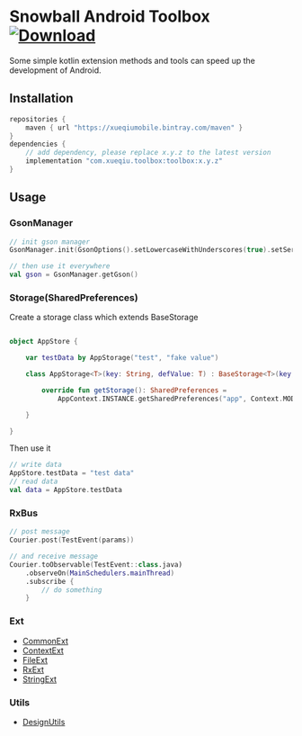 Snowball Android Toolbox <br> [ ![Download](https://api.bintray.com/packages/aquarids/maven/toolbox/images/download.svg?version=0.1.0) ](https://bintray.com/aquarids/maven/toolbox/0.1.0/link)
============

Some simple kotlin extension methods and tools can speed up the development of Android.

## Installation

```groovy
repositories {
    maven { url "https://xueqiumobile.bintray.com/maven" }
}
dependencies {
    // add dependency, please replace x.y.z to the latest version
    implementation "com.xueqiu.toolbox:toolbox:x.y.z"
}
```

## Usage

### GsonManager

```kotlin
// init gson manager
GsonManager.init(GsonOptions().setLowercaseWithUnderscores(true).setSerializeSpecialFloatingPointValues(true))

// then use it everywhere
val gson = GsonManager.getGson()
```

### Storage(SharedPreferences)

Create a storage class which extends BaseStorage

```kotlin

object AppStore {

    var testData by AppStorage("test", "fake value")

    class AppStorage<T>(key: String, defValue: T) : BaseStorage<T>(key, defValue) {

        override fun getStorage(): SharedPreferences =
            AppContext.INSTANCE.getSharedPreferences("app", Context.MODE_PRIVATE)

    }

}
```

Then use it

```kotlin
// write data
AppStore.testData = "test data"
// read data
val data = AppStore.testData

```

### RxBus

```kotlin
// post message
Courier.post(TestEvent(params))

// and receive message
Courier.toObservable(TestEvent::class.java)
    .observeOn(MainSchedulers.mainThread)
    .subscribe { 
        // do something
    }
```

### Ext

- [CommonExt](https://github.com/snowman-team/Toolbox/blob/master/toolbox/src/main/java/com/xueqiu/toolbox/ext/CommonExt.kt)
- [ContextExt](https://github.com/snowman-team/Toolbox/blob/master/toolbox/src/main/java/com/xueqiu/toolbox/ext/ContextExt.kt)
- [FileExt](https://github.com/snowman-team/Toolbox/blob/master/toolbox/src/main/java/com/xueqiu/toolbox/ext/FileExt.kt)
- [RxExt](https://github.com/snowman-team/Toolbox/blob/master/toolbox/src/main/java/com/xueqiu/toolbox/ext/RxExt.kt)
- [StringExt](https://github.com/snowman-team/Toolbox/blob/master/toolbox/src/main/java/com/xueqiu/toolbox/ext/StringExt.kt)

### Utils

- [DesignUtils](https://github.com/snowman-team/Toolbox/blob/master/toolbox/src/main/java/com/xueqiu/toolbox/ui/DesignUtils.kt)

